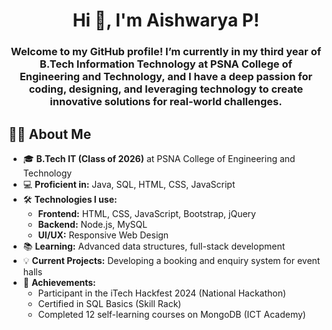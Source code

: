 <h1 align="center">Hi 👋, I'm Aishwarya P!</h1>
<h3 align="center">Welcome to my GitHub profile! I’m currently in my third year of B.Tech Information Technology at PSNA College of Engineering and Technology, and I have a deep passion for coding, designing, and leveraging technology to create innovative solutions for real-world challenges.</h3>

## 👩‍💻 About Me

- 🎓 **B.Tech IT (Class of 2026)** at PSNA College of Engineering and Technology
- 💻 **Proficient in:** Java, SQL, HTML, CSS, JavaScript
- 🛠️ **Technologies I use:** 
  - **Frontend:** HTML, CSS, JavaScript, Bootstrap, jQuery
  - **Backend:** Node.js, MySQL
  - **UI/UX:** Responsive Web Design
- 📚 **Learning:** Advanced data structures, full-stack development
- 💡 **Current Projects:** Developing a booking and enquiry system for event halls
- 🏅 **Achievements:** 
  - Participant in the iTech Hackfest 2024 (National Hackathon)
  - Certified in SQL Basics (Skill Rack)
  - Completed 12 self-learning courses on MongoDB (ICT Academy)
